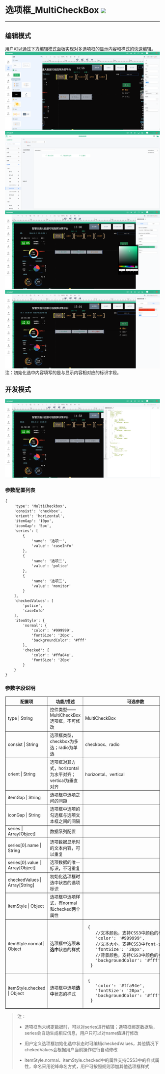 # 选项框\_MultiCheckBox ![](/assets/MultiCheckBox.png)

---

## 编辑模式

用户可以通过下方编辑模式面板实现对多选项框的显示内容和样式的快速编辑。
![](/assets/MultiCheckBox01.png)
![](/assets/MultiCheckBox02.png)
![](/assets/MultiCheckBox04.png)
![](/assets/MultiCheckBox05.png)
注：初始化选中内容填写的是与显示内容相对应的标识字段。


## 开发模式
![](/assets/MultiCheckBox03.png)
### 参数配置列表

```
{
    'type': 'MultiCheckbox',
    'consist': 'checkbox',
    'orient': 'horizontal',
    'itemGap': '10px',
    'iconGap': '5px',
    'series': [
        {
            'name': '选项一',
            'value': 'caseInfo'
        },
        {
            'name': '选项二',
            'value': 'police'
        },
        {
            'name': '选项三',
            'value': 'monitor'
        }
    ],
    'checkedValues': [
        'police',
        'caseInfo'
    ],
    'itemStyle': {
        'normal': {
            'color': '#999999',
            'fontSize': '20px',
            'backgroundColor': '#fff'
        },
        'checked': {
            'color': '#ffa84e',
            'fontSize': '20px'
        }
    }
}
```

### 参数字段说明

<table border="1">
<tr>
	<th width="15%">配置项</th>
	<th width="30%">功能/描述</th>
	<th>可选参数</th>
</tr>
<tr>
	<td>type | String</td>
	<td>控件类型——MultiCheckBox选项框，不可修改</td>
	<td>MultiCheckBox</td>
</tr>
<tr>
	<td>consist | String</td>
	<td>选项框类型，checkbox为多选；radio为单选</td>
	<td>checkbox、radio</td>
</tr>
<tr>
	<td>orient | String</td>
	<td>选项框对其方式，horizontal为水平对齐；vertical为垂直对齐</td>
	<td>horizontal、vertical</td>
</tr>
<tr>
	<td>itemGap | String</td>
	<td>选项框中选项之间的间距</td>
	<td></td>
</tr>
<tr>
	<td>iconGap | String</td>
	<td>选项框中选项的勾选框与选项文本框之间的间隔</td>
	<td></td>
</tr>
<tr>
	<td>series | Array[Object]</td>
	<td>数据系列配置</td>
	<td></td>
</tr>
<tr>
	<td>series[0].name | String</td>
	<td>选项数据显示时的文本内容，可以重复</td>
	<td></td>
</tr>
<tr>
	<td>series[0].value | Array[Object]</td>
	<td>选项数据的唯一标识，不可重复</td>
	<td></td>
</tr>
<tr>
	<td>checkedValues | Array[String]</td>
	<td>初始化选项框时选中状态的选项标识</td>
	<td></td>
</tr>
<tr>
	<td>itemStyle | Object</td>
	<td>选项框中选项样式，有normal和checked两个属性</td>
	<td></td>
</tr>
<tr>
	<td>itemStyle.normal | Object</td>
	<td>选项框中选项<b>未选中</b>状态的样式</td>
	<td><pre> {
	//文本颜色，支持CSS3中颜色的参数值
	'color': '#999999',
	//文本大小，支持CSS3中font-size的参数值
	'fontSize': '20px',
	//背景颜色，支持CSS3中颜色的参数值
	'backgroundColor': '#fff'
  }</pre></td>
</tr>
<tr>
	<td>itemStyle.checked | Object</td>
	<td>选项框中选项<b>选中</b>状态的样式</td>
	<td><pre> {
	'color': '#ffa94e',
	'fontSize': '20px',
	'backgroundColor': '#fff'
  }</pre></td>
</tr>
</table>

> 注：
>
> * 选项框尚未绑定数据时，可以对series进行编辑；选项框绑定数据后，series会自动生成相应信息，用户只可以对name值进行修改
> * 用户定义选项框初始化选中状态时可编辑checkedValues，其他情况下chekedValues会根据用户当前操作进行自动修改
>
> * itemStyle.normal、itemStyle.checked中的属性支持CSS3中的样式属性，命名采用驼峰命名方式，用户可按照规则添加其他选项框样式



